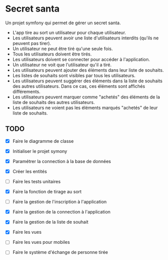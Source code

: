 # Secret santa

Un projet symfony qui permet de gérer un secret santa.

-   L'app tire au sort un utilisateur pour chaque utilisateur.
-   Les utilisateurs peuvent avoir une liste d'utilisateurs interdits (qu'ils ne peuvent pas tirer).
-   Un utilisateur ne peut être tiré qu'une seule fois.
-   Tous les utilisateurs doivent être tirés.
-   Les utilisateurs doivent se connecter pour accéder à l'application.
-   Un utilisateur ne voit que l'utilisateur qu'il a tiré.
-   Les utilisateurs peuvent ajouter des éléments dans leur liste de souhaits.
-   Les listes de souhaits sont visibles par tous les utilisateurs.
-   Les utilisateurs peuvent suggérer des éléments dans la liste de souhaits des autres utilisateurs. Dans ce cas, ces éléments sont affichés différements.
-   Les utilisateurs peuvent marquer comme "achetés" des éléments de la liste de souhaits des autres utilisateurs.
-   Les utilisateurs ne voient pas les éléments marqués "achetés" de leur liste de souhaits.

## TODO

-   [x] Faire le diagramme de classe
-   [x] Initialiser le projet symony
-   [x] Paramétrer la connection à la base de données
-   [x] Créer les entités
-   [ ] Faire les tests unitaires
-   [x] Faire la fonction de tirage au sort
-   [ ] Faire la gestion de l'inscription à l'application
-   [x] Faire la gestion de la connection à l'application
-   [x] Faire la gestion de la liste de souhait
-   [x] Faire les vues
-   [ ] Faire les vues pour mobiles
-   [ ] Faire le système d'échange de personne tirée

